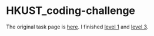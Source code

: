 # HKUST_coding-challenge

The original task page is [here](https://github.com/HKUST-VISLab/coding-challenge). I finished [level 1](https://zhanwang071.github.io/HKUST_coding-challenge/level1/) and [level 3](https://zhanwang071.github.io/HKUST_coding-challenge/level3/).
